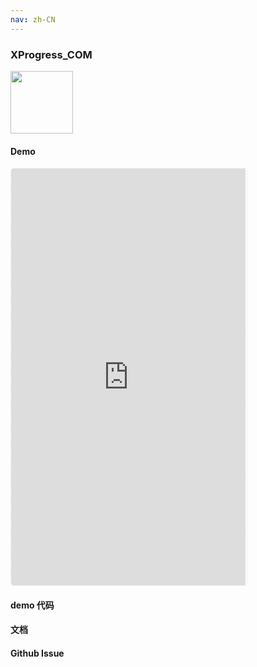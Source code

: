 ```yaml
---
nav: zh-CN
---
```



### XProgress_COM

<img width="100" src="http://qr.topscan.com/api.php?text=http%3A%2F%2Flocalhost%3A8082%2F%23%2Fcomponent%2Fx-progress"/>

#### Demo

 <div style="width:377px;height:667px;display:inline-block;border:1px dashed #ececec;border-radius:5px;overflow:hidden;">
   <iframe src="http://localhost:8082/#/component/x-progress" width="375" height="667" border="0" frameborder="0"></iframe>
 </div>

#### demo 代码

#### 文档

#### Github Issue